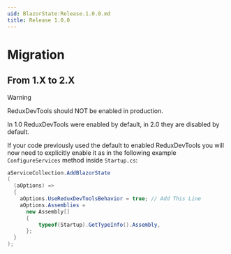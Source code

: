 ```yaml
---
uid: BlazorState:Release.1.0.0.md
title: Release 1.0.0
---
```


# Migration

## From 1.X to 2.X

> [!WARNING]
> ReduxDevTools should NOT be enabled in production.

In 1.0 ReduxDevTools were enabled by default, in 2.0 they are disabled by default.

If your code previously used the default to enabled ReduxDevTools you will now need to explicitly enable it as in the following example `ConfigureServices` method inside `Startup.cs`:

```csharp
aServiceCollection.AddBlazorState
(
  (aOptions) =>
  {
    aOptions.UseReduxDevToolsBehavior = true; // Add This Line
    aOptions.Assemblies =
      new Assembly[]
      {
          typeof(Startup).GetTypeInfo().Assembly,
      };
  }
);
```